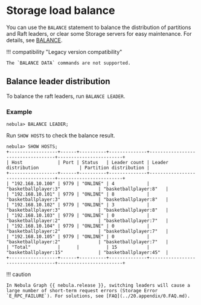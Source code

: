 # Storage load balance

You can use the `BALANCE` statement to balance the distribution of partitions and Raft leaders, or clear some Storage servers for easy maintenance. For details, see [BALANCE](../3.ngql-guide/18.operation-and-maintenance-statements/2.balance-syntax.md).

!!! compatibility "Legacy version compatibility"

    The `BALANCE DATA` commands are not supported.

<!-- balance-3.1
!!! danger

    The `BALANCE` commands migrates data and balances the distribution of partitions by creating and executing a set of subtasks. **DO NOT** stop any machine in the cluster or change its IP address until all the subtasks finish. Otherwise, the follow-up subtasks fail.

## Balance partition distribution

### Examples

After you add new storage hosts into the zone, no partition is deployed on the new hosts.

1. Add the three new storage hosts into a cluster, and add them respectively to the zone which the graph space `basketballplayer` belongs. For details about the Zone, see [Manage zone](../4.deployment-and-installation/5.zone.md).

  ```ngql
  nebual> ADD HOSTS 192.168.10.103:9779 INTO ZONE "zone1";
  nebual> ADD HOSTS 192.168.10.104:9779 INTO ZONE "zone2";
  nebual> ADD HOSTS 192.168.10.105:9779 INTO ZONE "zone3";
  ```

2. Run [`SHOW HOSTS`](../3.ngql-guide/7.general-query-statements/6.show/6.show-hosts.md) to check the partition distribution.

  ```ngql
  nebual> SHOW HOSTS;
  +------------------+------+----------+--------------+-----------------------------------+------------------------+
   Host             | Port | Status   | Leader count | Leader distribution               | Partition distribution |
  +------------------+------+----------+--------------+-----------------------------------+------------------------+
  | "192.168.10.100" | 9779 | "ONLINE" | 4            | "basketballplayer:4"              | "basketballplayer:15"  |
  | "192.168.10.101" | 9779 | "ONLINE" | 8            | "basketballplayer:8"              | "basketballplayer:15"  |
  | "192.168.10.102" | 9779 | "ONLINE" | 3            | "basketballplayer:3"              | "basketballplayer:15"  |
  | "192.168.10.103" | 9779 | "ONLINE" | 0            | "No valid partition"              | "No valid partition"   |
  | "192.168.10.104" | 9779 | "ONLINE" | 0            | "No valid partition"              | "No valid partition"   |
  | "192.168.10.105" | 9779 | "ONLINE" | 0            | "No valid partition"              | "No valid partition"   |
  | "Total"          |      |          | 15           | "basketballplayer:15"             | "basketballplayer:45"  |
  +------------------+------+----------+--------------+-----------------------------------+------------------------+
  ```

3. Run `BALANCE IN ZONE` to start a job to balance the distribution of storage partitions in each zone in the current graph space. 

  ```ngql
  nebula> USE basketballplayer;
  nebula> BALANCE IN ZONE;
  +------------+
  | New Job Id |
  +------------+
  | 30         |
  +------------+
  ```

4. A BALANCE job ID is returned after running `BALANCE IN ZONE`. Run `SHOW JOB <job_id>` to check the status of the `BALANCE` job.

  ```ngql
  nebula> SHOW JOB 30;
  +-------------------------+--------------------------------------------+-------------+---------------------------------+---------------------------------+
  | Job Id(spaceId:partId)  | Command(src->dst)                          | Status      | Start Time                      | Stop Time                       |
  +-------------------------+--------------------------------------------+-------------+---------------------------------+---------------------------------+
  | 30                      | "DATA_BALANCE"                             | "FINISHED"  | "2022-01-12T02:27:00.000000000" | "2022-01-12T02:30:31.000000000" |
  | "30, 23:1"              | "192.168.10.100:9779->192.168.10.103:9779" | "SUCCEEDED" | 2022-01-12T02:27:00.000000      | 2022-01-12T02:27:30.000000      |
  | "30, 23:2"              | "192.168.10.100:9779->192.168.10.103:9779" | "SUCCEEDED" | 2022-01-12T02:27:00.000000      | 2022-01-12T02:27:01.000000      |
  ......
  | "Total:21"              | "Succeeded:21"                             | "Failed:0"  | "In Progress:0"                 | "Invalid:0"                     |
  +-------------------------+--------------------------------------------+-------------+---------------------------------+---------------------------------+
  ```

5. When all the subtasks succeed, the load balancing process finishes. Run `SHOW HOSTS` again to make sure the partition distribution is balanced.

  !!! Note

        `BALANCE IN ZONE` does not balance the leader distribution. For more information, see [Balance leader distribution](#balance_leader_distribution).

  ```ngql
  nebula> SHOW HOSTS;
  +------------------+------+----------+--------------+-----------------------------------+------------------------+
  | Host             | Port | Status   | Leader count | Leader distribution               | Partition distribution |
  +------------------+------+----------+--------------+-----------------------------------+------------------------+
  | "192.168.10.100" | 9779 | "ONLINE" | 4            | "basketballplayer:4"              | "basketballplayer:8"   |
  | "192.168.10.101" | 9779 | "ONLINE" | 8            | "basketballplayer:8"              | "basketballplayer:8"   |
  | "192.168.10.102" | 9779 | "ONLINE" | 3            | "basketballplayer:3"              | "basketballplayer:8"   |
  | "192.168.10.103" | 9779 | "ONLINE" | 0            | "No valid partition"              | "basketballplayer:7"   |
  | "192.168.10.104" | 9779 | "ONLINE" | 0            | "No valid partition"              | "basketballplayer:7"   |
  | "192.168.10.105" | 9779 | "ONLINE" | 0            | "No valid partition"              | "basketballplayer:7"   |
  | "Total"          |      |          | 15           | "basketballplayer:15"             | "basketballplayer:45"  |
  +------------------+------+----------+--------------+-----------------------------------+------------------------+
  ```

If any subtask fails, run [`RECOVER JOB <job_id>`](../3.ngql-guide/18.operation-and-maintenance-statements/4.job-statements.md) to restart the balancing. If redoing load balancing does not solve the problem, ask for help in the [Nebula Graph community](https://discuss.nebula-graph.io/).

## Stop data balancing

To stop a balance task, run `STOP JOB <job_id>`.

* If no balance task is running, an error is returned.

* If a balance task is running, `Job stopped` is returned.

!!! note

    - `STOP JOB <job_id>` does not stop the running subtasks but cancels all follow-up subtasks. The status of follow-up subtasks is set to `INVALID`. The status of ongoing subtasks is set to `SUCCEEDED` or `FAILED` based on the result. You can run the `SHOW JOB <job_id>` command to check the stopped job status.
    - After terminate and restart, the job status is set to `QUEUE`. If the previous status of subtasks was `INVALID` or `FAILED`, the status set to `IN_PROGRESS`. If it was `IN_PROGRESS` or `SUCCEEDED`, the status remains unchanged.

Once all the subtasks are finished or stopped, you can run `RECOVER JOB <job_id>` again to balance the partitions again, the subtasks continue to be executed in the original state.

## Remove storage servers

To remove specified storage servers and scale in the Storage Service, you can run `BALANCE IN ZONE REMOVE <ip>:<port> [,<ip>:<port> ...]` command to clear specified storage servers, then run `DROP HOSTS <ip>:<port> [,<ip>:<port> ...]` command to remove specified storage servers.

### Example

To remove the following storage servers.

|IP address|Port|
|:---|:---|
|192.168.10.104|9779|
|192.168.10.105|9779|

1. Clear specified storage servers. The command as following:

  ```ngql
  nebula> BALANCE IN ZONE REMOVE 192.168.10.104:9779,192.168.10.105:9779;
  ```

2. After the job is complete, remove the specified Storage servers. The command as following:

  ```ngql
  nebula> DROP HOSTS 192.168.10.104:9779,192.168.10.105:9779;
  ```
-->

## Balance leader distribution

To balance the raft leaders, run `BALANCE LEADER`.

### Example

```ngql
nebula> BALANCE LEADER;
```

Run `SHOW HOSTS` to check the balance result.

```ngql
nebula> SHOW HOSTS;
+------------------+------+----------+--------------+-----------------------------------+------------------------+
| Host             | Port | Status   | Leader count | Leader distribution               | Partition distribution |
+------------------+------+----------+--------------+-----------------------------------+------------------------+
| "192.168.10.100" | 9779 | "ONLINE" | 4            | "basketballplayer:3"              | "basketballplayer:8"   |
| "192.168.10.101" | 9779 | "ONLINE" | 8            | "basketballplayer:3"              | "basketballplayer:8"   |
| "192.168.10.102" | 9779 | "ONLINE" | 3            | "basketballplayer:3"              | "basketballplayer:8"   |
| "192.168.10.103" | 9779 | "ONLINE" | 0            | "basketballplayer:2"              | "basketballplayer:7"   |
| "192.168.10.104" | 9779 | "ONLINE" | 0            | "basketballplayer:2"              | "basketballplayer:7"   |
| "192.168.10.105" | 9779 | "ONLINE" | 0            | "basketballplayer:2"              | "basketballplayer:7"   |
| "Total"          |      |          | 15           | "basketballplayer:15"             | "basketballplayer:45"  |
+------------------+------+----------+--------------+-----------------------------------+------------------------+
```

!!! caution

    In Nebula Graph {{ nebula.release }}, switching leaders will cause a large number of short-term request errors (Storage Error `E_RPC_FAILURE`). For solutions, see [FAQ](../20.appendix/0.FAQ.md).

